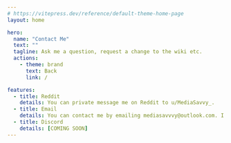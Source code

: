```yaml
---
# https://vitepress.dev/reference/default-theme-home-page
layout: home

hero:
  name: "Contact Me"
  text: ""
  tagline: Ask me a question, request a change to the wiki etc.
  actions:
    - theme: brand
      text: Back
      link: /

features:  
  - title: Reddit
    details: You can private message me on Reddit to u/MediaSavvy_.
  - title: Email
    details: You can contact me by emailing mediasavvvy@outlook.com. I'll try to respond in about 2-3 days or earlier.
  - title: Discord
    details: [COMING SOON]
---
```


